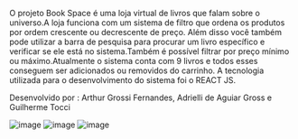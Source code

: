 O projeto  Book Space é uma loja virtual de livros que falam sobre o universo.A loja funciona com um sistema de filtro que ordena os produtos por ordem crescente ou decrescente de preço. Além disso você também pode utilizar a barra de pesquisa para procurar um livro específico e verificar se ele está no sistema.Também é possível filtrar por preço mínimo ou máximo.Atualmente o sistema conta com 9 livros e todos esses conseguem ser adicionados ou removidos do carrinho.
A tecnologia utilizada para o desenvolvimento do sistema foi o REACT JS.

Desenvolvido por :  Arthur Grossi Fernandes, Adrielli de Aguiar Gross e Guilherme Tocci

![image](https://user-images.githubusercontent.com/104547759/174469359-8ee5a5be-ce49-4c82-aceb-b14ac5890d35.png)
![image](https://user-images.githubusercontent.com/104547759/174469383-b985e0ea-625d-42c5-90cd-38c319006f1f.png)
![image](https://user-images.githubusercontent.com/104547759/174469389-e892b9fc-55e8-4e76-9527-ad1d0f39e2ae.png)
